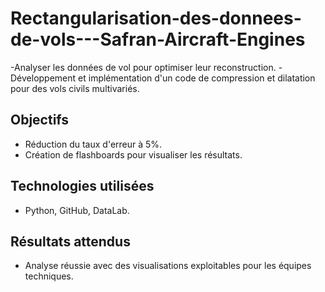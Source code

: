 # Rectangularisation-des-donnees-de-vols---Safran-Aircraft-Engines
-Analyser les données de vol pour optimiser leur reconstruction.
-Développement et implémentation d'un code de compression et dilatation pour des vols civils multivariés.
 

## Objectifs
- Réduction du taux d'erreur à 5%.
- Création de flashboards pour visualiser les résultats.

## Technologies utilisées
- Python, GitHub, DataLab.

## Résultats attendus
- Analyse réussie avec des visualisations exploitables pour les équipes techniques.

 
